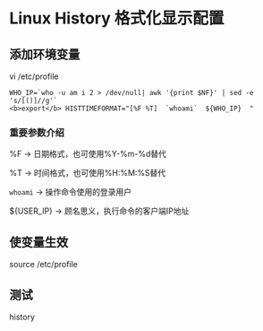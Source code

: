 
# Linux History 格式化显示配置

## 添加环境变量
vi /etc/profile

	WHO_IP=`who -u am i 2 > /dev/null| awk '{print $NF}' | sed -e 's/[()]//g'`
	<b>export</b> HISTTIMEFORMAT="[%F %T]  `whoami`  ${WHO_IP}  "

### 重要参数介绍

%F -> 日期格式，也可使用%Y-%m-%d替代

%T -> 时间格式，也可使用%H:%M:%S替代

`whoami` -> 操作命令使用的登录用户

${USER_IP} -> 顾名思义，执行命令的客户端IP地址

## 使变量生效
source /etc/profile

## 测试
history

